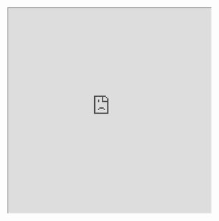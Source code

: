 <!DOCTYPE html>
<html>
  <head><title>BUY $VENOM</title></head>
<body>
<iframe src="https://platypusalpha.github.io/" height="470" width="465" title="Dex Hunter"></iframe>
</body>
</html>
